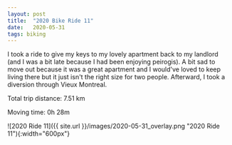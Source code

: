 ```yaml
---
layout: post
title:  "2020 Bike Ride 11"
date:   2020-05-31
tags: biking
---
```


I took a ride to give my keys to my lovely apartment back to my landlord (and I was a bit late because I had been enjoying peirogis). A bit sad to move out because it was a great apartment and I would've loved to keep living there but it just isn't the right size for two people. Afterward, I took a diversion through Vieux Montreal.

Total trip distance: 7.51 km

Moving time: 0h 28m

![2020 Ride 11]({{ site.url }}/images/2020-05-31_overlay.png "2020 Ride 11"){:width="600px"}
